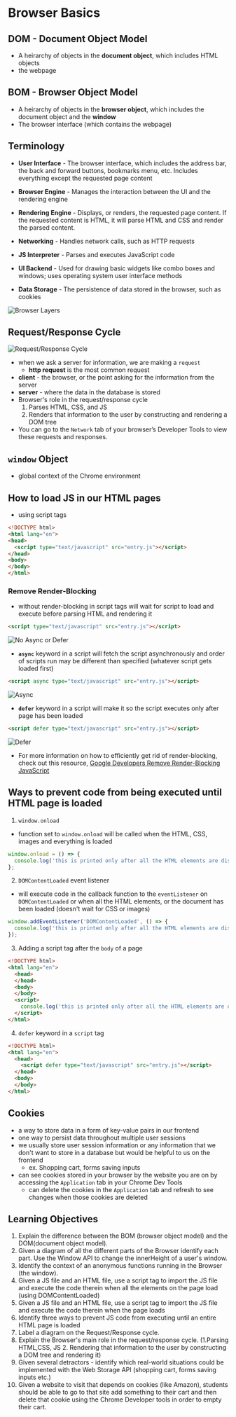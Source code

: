 # Browser Basics

## DOM - Document Object Model
- A heirarchy of objects in the **document object**, which includes HTML objects
- the webpage 

## BOM - Browser Object Model
- A heirarchy of objects in the **browser object**, which includes the document object and the **window**
- The browser interface (which contains the webpage)

## Terminology

- **User Interface** - The browser interface, which includes the address bar, the back and forward buttons, bookmarks menu, etc. Includes everything except the requested page content

- **Browser Engine** - Manages the interaction between the UI and the rendering engine

- **Rendering Engine** - Displays, or renders, the requested page content. If the requested content is HTML, it will parse HTML and CSS and render the parsed content.

- **Networking** - Handles network calls, such as HTTP requests

- **JS Interpreter** - Parses and executes JavaScript code

- **UI Backend** - Used for drawing basic widgets like combo boxes and windows; uses operating system user interface methods

- **Data Storage** - The persistence of data stored in the browser, such as cookies

![Browser Layers]

## Request/Response Cycle

![Request/Response Cycle]

- when we ask a server for information, we are making a `request`
  - **http request** is the most common request
- **client** - the browser, or the point asking for the information from the server
- **server** - where the data in the database is stored
- Browser's role in the request/response cycle
  1. Parses HTML, CSS, and JS
  2. Renders that information to the user by constructing and rendering a DOM tree
- You can go to the `Network` tab of your browser’s Developer Tools to view these requests and responses.

## `window` Object

- global context of the Chrome environment

## How to load JS in our HTML pages

- using script tags

```html
<!DOCTYPE html>
<html lang="en">
<head>
  <script type="text/javascript" src="entry.js"></script>
</head>
<body>
</body>
</html>
```

### Remove Render-Blocking

- without render-blocking in script tags will wait for script to load and execute before parsing HTML and rendering it

```html
<script type="text/javascript" src="entry.js"></script>
```

![No Async or Defer]

- **`async`** keyword in a script will fetch the script asynchronously and order of scripts run may be different than specified (whatever script gets loaded first)

```html
<script async type="text/javascript" src="entry.js"></script>
```

![Async]

- **`defer`** keyword in a script will make it so the script executes only after page has been loaded

```html
<script defer type="text/javascript" src="entry.js"></script>
```

![Defer]

- For more information on how to efficiently get rid of render-blocking, check out this resource, [Google Developers Remove Render-Blocking JavaScript]

## Ways to prevent code from being executed until HTML page is loaded

1. `window.onload`

- function set to `window.onload` will be called when the HTML, CSS, images and everything is loaded

```javascript
window.onload = () => {
  console.log('this is printed only after all the HTML elements are displayed');
};
```

2. `DOMContentLoaded` event listener

- will execute code in the callback function to the `eventListener` on `DOMContentLoaded` or when all the HTML elements, or the document has been loaded (doesn't wait for CSS or images)

```javascript
window.addEventListener('DOMContentLoaded', () => {
  console.log('this is printed only after all the HTML elements are displayed');
});
```

3. Adding a script tag after the `body` of a page

```html
<!DOCTYPE html>
<html lang="en">
  <head>
  </head>
  <body>
  </body>
  <script>
    console.log('this is printed only after all the HTML elements are displayed');
  </script>
</html>
```

4. `defer` keyword in a `script` tag

```html
<!DOCTYPE html>
<html lang="en">
  <head>
    <script defer type="text/javascript" src="entry.js"></script>
  </head>
  <body>
  </body>
</html>
```

## Cookies

- a way to store data in a form of key-value pairs in our frontend
- one way to persist data throughout multiple user sessions
- we usually store user session information or any information that we don't want to store in a database but would be helpful to us on the frontend
  - ex. Shopping cart, forms saving inputs
- can see cookies stored in your browser by the website you are on by accessing the `Application` tab in your Chrome Dev Tools
  - can delete the cookies in the `Application` tab and refresh to see changes when those cookies are deleted

## Learning Objectives

1. Explain the difference between the BOM (browser object model) and the DOM(document object model).
2. Given a diagram of all the different parts of the Browser identify each part. Use the Window API to change the innerHeight of a user's window.
3. Identify the context of an anonymous functions running in the Browser (the window).
4. Given a JS file and an HTML file, use a script tag to import the JS file and execute the code therein when all the elements on the page load (using DOMContentLoaded)
5. Given a JS file and an HTML file, use a script tag to import the JS file and execute the code therein when the page loads
6. Identify three ways to prevent JS code from executing until an entire HTML page is loaded
7. Label a diagram on the Request/Response cycle.
8. Explain the Browser's main role in the request/response cycle. (1.Parsing HTML,CSS, JS 2. Rendering that information to the user by constructing a DOM tree and rendering it)
9. Given several detractors - identify which real-world situations could be implemented with the Web Storage API (shopping cart, forms saving inputs etc.)
10. Given a website to visit that depends on cookies (like Amazon), students should be able to go to that site add something to their cart and then delete that cookie using the Chrome Developer tools in order to empty their cart.

[Browser Layers]: ./browser_layers.png
[Request/Response Cycle]: ./request_response_cycle.png
[No Async or Defer]: ./no_async_defer.png
[Async]: ./async.png
[Defer]: ./defer.png
[Google Developers Remove Render-Blocking JavaScript]: https://developers.google.com/speed/docs/insights/BlockingJS